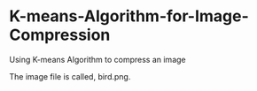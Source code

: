 # K-means-Algorithm-for-Image-Compression
Using K-means Algorithm to compress an image

The image file is called, bird.png. 
